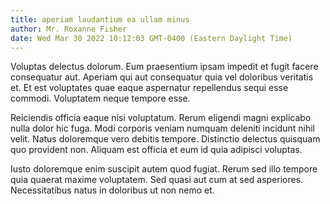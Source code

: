 ```yaml
---
title: aperiam laudantium ea ullam minus
author: Mr. Roxanne Fisher
date: Wed Mar 30 2022 10:12:03 GMT-0400 (Eastern Daylight Time)
---
```

Voluptas delectus dolorum. Eum praesentium ipsam impedit et fugit facere consequatur aut. Aperiam qui aut consequatur quia vel doloribus veritatis et. Et est voluptates quae eaque aspernatur repellendus sequi esse commodi. Voluptatem neque tempore esse.

 Reiciendis officia eaque nisi voluptatum. Rerum eligendi magni explicabo nulla dolor hic fuga. Modi corporis veniam numquam deleniti incidunt nihil velit. Natus doloremque vero debitis tempore. Distinctio delectus quisquam quo provident non. Aliquam est officia et eum id quia adipisci voluptas.

 Iusto doloremque enim suscipit autem quod fugiat. Rerum sed illo tempore quia quaerat maxime voluptatem. Sed quasi aut cum at sed asperiores. Necessitatibus natus in doloribus ut non nemo et.